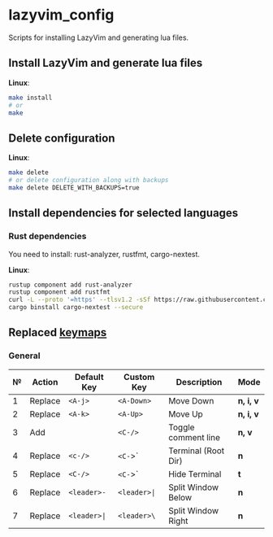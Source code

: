 # lazyvim_config

Scripts for installing LazyVim and generating lua files.

## Install LazyVim and generate lua files

**Linux**:

```bash
make install
# or
make
```

## Delete configuration

**Linux**:

```bash
make delete
# or delete configuration along with backups
make delete DELETE_WITH_BACKUPS=true
```

## Install dependencies for selected languages

### Rust dependencies

You need to install: rust-analyzer, rustfmt, cargo-nextest.

**Linux**:

```bash
rustup component add rust-analyzer
rustup component add rustfmt
curl -L --proto '=https' --tlsv1.2 -sSf https://raw.githubusercontent.com/cargo-bins/cargo-binstall/main/install-from-binstall-release.sh | bash
cargo binstall cargo-nextest --secure
```

## Replaced [keymaps](https://www.lazyvim.org/keymaps)

### General

| № | Action  | Default Key  | Custom Key   | Description         | Mode        |
|---|---------|--------------|--------------|---------------------|-------------|
| 1 | Replace | `<A-j>`      | `<A-Down>`   | Move Down           | **n, i, v** |
| 2 | Replace | `<A-k>`      | `<A-Up>`     | Move Up             | **n, i, v** |
| 3 | Add     |              | `<C-/>`      | Toggle comment line | **n, v**    |
| 4 | Replace | `<c-/>`      | `<C-`>`      | Terminal (Root Dir) | **n**       |
| 5 | Replace | `<C-/>`      | `<C-`>`      | Hide Terminal       | **t**       |
| 6 | Replace | `<leader>-`  | `<leader>\|` | Split Window Below  | **n**       |
| 7 | Replace | `<leader>\|` | `<leader>\`  | Split Window Right  | **n**       |
